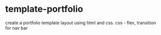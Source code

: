 # template-portfolio
create a portfolio template layout using html and css.
css - flex, transition for nav bar
